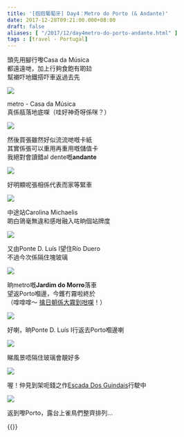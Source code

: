 ```yaml
---
title: '[抱抱葡萄牙] Day4：Metro do Porto (& Andante)'
date: 2017-12-28T09:21:00.000+08:00
draft: false
aliases: [ "/2017/12/day4metro-do-porto-andante.html" ]
tags : [travel - Portugal]
---
```


頭先用腳行嚟Casa da Música  
都遠遠哋，加上行夠食飽有啲攰  
幫襯吓地鐵搭吓車返過去先  

[![](https://c1.staticflickr.com/5/4287/35688447962_ab63a15773_z.jpg)](https://c1.staticflickr.com/5/4287/35688447962_ab63a15773_z.jpg)

metro - Casa da Música  
真係瓹落地底㗎（哇好神奇呀係咪？）  

[![](https://c1.staticflickr.com/5/4725/27552838939_9daa800c2a_z.jpg)](https://c1.staticflickr.com/5/4725/27552838939_9daa800c2a_z.jpg)

然後買張雖然好似流流哋嘅卡紙  
其實係張可以重用再重用嘅儲值卡  
我絕對會讀錯al dente嘅**andante**  

[![](https://c1.staticflickr.com/5/4587/27552837949_fe4390766e_z.jpg)](https://c1.staticflickr.com/5/4587/27552837949_fe4390766e_z.jpg)

好明顯呢張相係代表而家等緊車  

[![](https://c1.staticflickr.com/5/4643/39300813692_d2732cbefd_z.jpg)](https://c1.staticflickr.com/5/4643/39300813692_d2732cbefd_z.jpg)

中途站Carolina Michaelis  
啲白鴿毫無違和感咁融入咗晌個站牌度  

[![](https://c1.staticflickr.com/5/4739/39300812892_629379d8f5_z.jpg)](https://c1.staticflickr.com/5/4739/39300812892_629379d8f5_z.jpg)

又由Ponte D. Luís I望住Río Duero  
不過今次係隔住塊玻璃  

[![](https://c1.staticflickr.com/5/4728/24466135687_0b6b46513f_z.jpg)](https://c1.staticflickr.com/5/4728/24466135687_0b6b46513f_z.jpg)

晌metro嘅**Jardim do Morro**落車  
望返Porto嗰邊，今鑊冇霧啦終於  
（嗱嗱嗱～ [擒日朝係大霧到咁㗎](https://www.hidie.net/2017/11/day3walk-across-ponte-luis-i-with-fog.html)！）  

[![](https://c1.staticflickr.com/5/4633/39300814452_3e869f2e7c_z.jpg)](https://c1.staticflickr.com/5/4633/39300814452_3e869f2e7c_z.jpg)

好喇，晌Ponte D. Luís I行返去Porto嗰邊喇  

[![](https://c1.staticflickr.com/5/4682/39300814172_b278887156_z.jpg)](https://c1.staticflickr.com/5/4682/39300814172_b278887156_z.jpg)

睇風景唔隔住玻璃會靚好多  

[![](https://c1.staticflickr.com/5/4598/39300813472_3744ed3173_z.jpg)](https://c1.staticflickr.com/5/4598/39300813472_3744ed3173_z.jpg)

喔！仲見到架呃錢之作[Escada Dos Guindais](https://www.hidie.net/2017/12/day3back-to-porto-ponte-luis-i-lower.html)行駛中  

[![](https://c1.staticflickr.com/5/4642/39300813092_46a7713d59_z.jpg)](https://c1.staticflickr.com/5/4642/39300813092_46a7713d59_z.jpg)

返到嚟Porto，露台上雀鳥們整齊排列...  
  
  
  

{{<portugal>}}  
